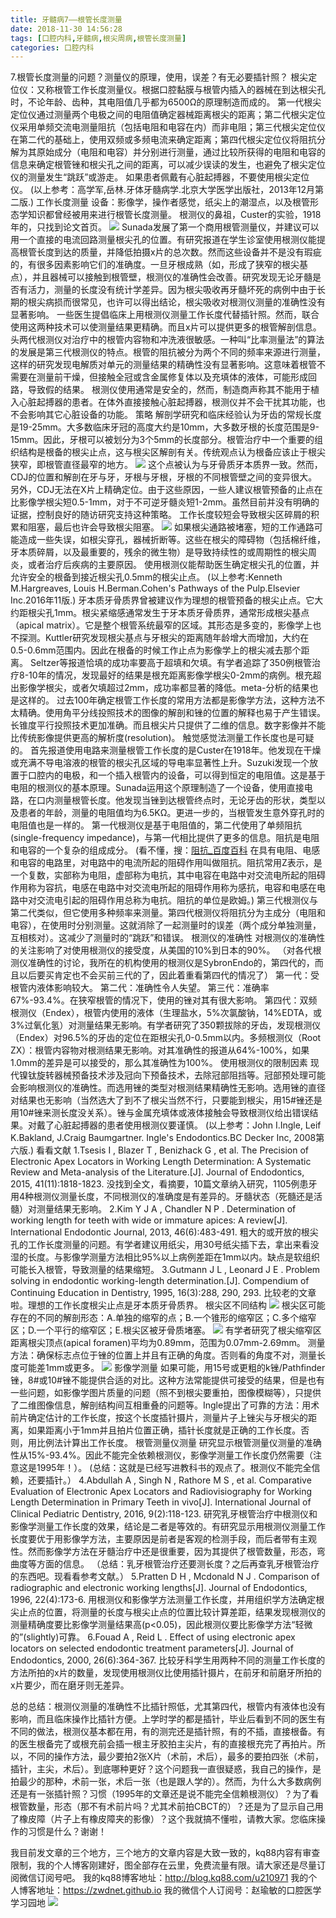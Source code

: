 ```yaml
---
title: 牙髓病7——根管长度测量
date: 2018-11-30 14:56:28
tags: [口腔内科,牙髓病,根尖周病,根管长度测量]
categories: 口腔内科
---
```

7.根管长度测量的问题？测量仪的原理，使用，误差？有无必要插针照？
根尖定位仪：又称根管工作长度测量仪。根据口腔黏膜与根管内插入的器械在到达根尖孔时，不论年龄、齿种，其电阻值几乎都为6500Ω的原理制造而成的。
第一代根尖定位仪通过测量两个电极之间的电阻值确定器械距离根尖的距离；第二代根尖定位仪采用单频交流电测量阻抗（包括电阻和电容在内）而非电阻；第三代根尖定位仪在第二代的基础上，使用双频或多频电流来确定距离；第四代根尖定位仪将阻抗分解为其原始成分（电阻和电容）并分别进行测量，通过比较所获得的电阻和电容的信息来确定根管锉和根尖孔之间的距离，可以减少误读的发生，也避免了根尖定位仪的测量发生“跳跃”或游走。
如果患者佩戴有心脏起搏器，不要使用根尖定位仪。
(以上参考：高学军,岳林.牙体牙髓病学.北京大学医学出版社，2013年12月第二版.)
工作长度测量
设备：影像学，操作者感觉，纸尖上的潮湿点，以及根管形态学知识都曾经被用来进行根管长度测量。
根测仪的鼻祖，Custer的实验，1918年的，只找到论文首页。
![](https://zymblog-1258069789.cos.ap-chengdu.myqcloud.com/blog0056-ysb7-ggcdcl/01.jpg)
Sunada发展了第一个商用根管测量仪，并建议可以用一个直接的电流回路测量根尖孔的位置。有研究报道在学生诊室使用根测仪能提高根管长度到达的质量，并降低拍摄x片的总次数。然而这些设备并不是没有瑕疵的，有很多因素影响它们的准确度。一旦牙根成熟（如，形成了狭窄的根尖基点），并且器械可以接触到根管壁，根测仪的准确性会改善。研究发现无论牙髓是否有活力，测量的长度没有统计学差异。因为根尖吸收再牙髓坏死的病例中由于长期的根尖病损而很常见，也许可以得出结论，根尖吸收对根测仪测量的准确性没有显著影响。
一些医生提倡临床上用根测仪测量工作长度代替插针照。然而，联合使用这两种技术可以使测量结果更精确。而且x片可以提供更多的根管解剖信息。
头两代根测仪对治疗中的根管内容物和冲洗液很敏感。一种叫“比率测量法”的算法的发展是第三代根测仪的特点。根管的阻抗被分为两个不同的频率来源进行测量，这样的研究发现电解质对单元的测量结果的精确性没有显著影响。这意味着根管不需要在测量前干燥，但接触全冠或含金属修复体以及充填体的液体，可能形成回路，导致假的结果。
根测仪使用通常是安全的，然而，制造商声称其不能用于植入心脏起搏器的患者。在体外直接接触心脏起搏器，根测仪并不会干扰其功能，也不会影响其它心脏设备的功能。
策略
解剖学研究和临床经验认为牙齿的常规长度是19-25mm。大多数临床牙冠的高度大约是10mm，大多数牙根的长度范围是9-15mm。因此，牙根可以被划分为3个5mm的长度部分。根管治疗中一个重要的组织结构是根备的根尖止点，这与根尖区解剖有关。传统观点认为根备应该止于根尖狭窄，即根管直径最窄的地方。
![](https://zymblog-1258069789.cos.ap-chengdu.myqcloud.com/blog0056-ysb7-ggcdcl/02.jpg)
这个点被认为与牙骨质牙本质界一致。然而，CDJ的位置和解剖在牙与牙，牙根与牙根，牙根的不同根管壁之间的变异很大。另外，CDJ无法在X片上精确定位。由于这些原因，一些人建议根管预备的止点在比影像学根尖短0.5-1mm，对于不可逆牙髓炎短1-2mm。虽然目前并没有明确的证据，控制良好的随访研究支持这种策略。
工作长度较短会导致根尖区碎屑的积累和阻塞，最后也许会导致根尖阻塞。
![](https://zymblog-1258069789.cos.ap-chengdu.myqcloud.com/blog0056-ysb7-ggcdcl/03.jpg)
如果根尖通路被堵塞，短的工作通路可能造成一些失误，如根尖穿孔，器械折断等。这些在根尖的障碍物（包括棉纤维，牙本质碎屑，以及最重要的，残余的微生物）是导致持续性的或周期性的根尖周炎，或者治疗后疾病的主要原因。
使用根测仪能帮助医生确定根尖孔的位置，并允许安全的根备到接近根尖孔0.5mm的根尖止点。
(以上参考:Kenneth M.Hargreaves, Louis H.Berman.Cohen's Pathways of the Pulp.Elsevier Inc.2016年11版.)
牙本质牙骨质界曾被建议作为理想的根管预备的根尖止点。它大约距根尖孔1mm。根尖紧缩感通常发生于牙本质牙骨质界，通常形成根尖基点（apical matrix）。它是整个根管系统最窄的区域。其形态是多变的，影像学上也不探测。Kuttler研究发现根尖基点与牙根尖的距离随年龄增大而增加，大约在0.5-0.6mm范围内。因此在根备的时候工作止点为影像学上的根尖减去那个距离。
Seltzer等报道恰填的成功率要高于超填和欠填。有学者追踪了350例根管治疗8-10年的情况，发现最好的结果是根充距离影像学根尖0-2mm的病例。根充超出影像学根尖，或者欠填超过2mm，成功率都显著的降低。meta-分析的结果也是这样的。
过去100年确定根管工作长度的常用方法都是影像学方法，这种方法不太精确。使用角平分线投照技术的图像的解剖和锉的位置的解释也易于产生错误。长锥度平行投照技术更加准确。而且根尖片只提供了二维的信息。数字影像并不能比传统影像提供更高的解析度(resolution)。
触觉感觉法测量工作长度也是可疑的。
首先报道使用电路来测量根管工作长度的是Custer在1918年。他发现在干燥或充满不导电溶液的根管的根尖孔区域的导电率显著性上升。Suzuki发现一个放置于口腔内的电极，和一个插入根管内的设备，可以得到恒定的电阻值。这是基于电阻的根测仪的基本原理。Sunada运用这个原理制造了一个设备，使用直接电路，在口内测量根管长度。他发现当锉到达根管终点时，无论牙齿的形状，类型以及患者的年龄，测量的电阻值均为6.5KΩ。更进一步的，当根管发生意外穿孔时的电阻值也是一样的。
第一代根测仪是基于电阻值的，第二代使用了单频阻抗(single-frequency impedance)，与第一代相比提供了更多的信息。阻抗是电阻和电容的一个复杂的组成成分。
(看不懂，搜：[阻抗_百度百科](https://baike.baidu.com/item/%E9%98%BB%E6%8A%97/332224)
在具有电阻、电感和电容的电路里，对电路中的电流所起的阻碍作用叫做阻抗。阻抗常用Z表示，是一个复数，实部称为电阻，虚部称为电抗，其中电容在电路中对交流电所起的阻碍作用称为容抗，电感在电路中对交流电所起的阻碍作用称为感抗，电容和电感在电路中对交流电引起的阻碍作用总称为电抗。阻抗的单位是欧姆。)
第三代根测仪与第二代类似，但它使用多种频率来测量。第四代根测仪将阻抗分为主成分（电阻和电容），在使用时分别测量。这就消除了一起测量时的误差（两个成分单独测量，互相核对）。这减少了测量时的“跳跃”和错误。
根测仪的准确性
对根测仪的准确性的关注影响了对使用根测仪的接受度，从美国的10%到日本的90%。
（对各代根测仪准确性的讨论，我所在的机构使用的根测仪是SybronEndo的，第四代的，而且以后要买肯定也不会买前三代的了，因此着重看第四代的情况了）
第一代：受根管内液体影响较大。
第二代：准确性令人失望。
第三代：准确率67%-93.4%。在狭窄根管的情况下，使用的锉对其有很大影响。
第四代：双频根测仪（Endex），根管内使用的液体（生理盐水，5%次氯酸钠，14%EDTA，或3%过氧化氢）对测量结果无影响。有学者研究了350颗拔除的牙齿，发现根测仪（Endex）对96.5%的牙齿的定位在距根尖孔0-0.5mm以内。多频根测仪（Root ZX）：根管内容物对根测结果无影响。对其准确性的报道从64%-100%，如果1.0mm的差异是可以接受的，那么其准确性为100%。
使用根测仪的限制因素
现代镍钛旋转器械预备技术涉及冠向下预备技术，去除冠部阻挡等。冠部预处理可能会影响根测仪的准确性。而选用锉的类型对根测结果精确性无影响。选用锉的直径对结果也无影响（当然选大了到不了根尖当然不行，只要能到根尖，用15#锉还是用10#锉来测长度没关系）。锉与金属充填体或液体接触会导致根测仪给出错误结果。对戴了心脏起搏器的患者使用根测仪要谨慎。
(以上参考：John I.Ingle, Leif K.Bakland, J.Craig Baumgartner. Ingle's Endodontics.BC Decker Inc, 2008第六版.)
看看文献
1.Tsesis I , Blazer T , Benizhack G , et al. The Precision of Electronic Apex Locators in Working Length Determination: A Systematic Review and Meta-analysis of the Literature.[J]. Journal of Endodontics, 2015, 41(11):1818-1823.
没找到全文，看摘要，10篇文章纳入研究，1105例患牙用4种根测仪测量长度，不同根测仪的准确度是有差异的。牙髓状态（死髓还是活髓）对测量结果无影响。
2.Kim Y J A , Chandler N P . Determination of working length for teeth with wide or immature apices: A review[J]. International Endodontic Journal, 2013, 46(6):483-491.
粗大的或开放的根尖孔的工作长度测量的问题。有学者建议用纸尖，用30号纸尖插下去，拿出来看没湿的长度。与影像学测量方法相比95%以上病例差距在1mm以内。缺点是软组织可能长入根管，导致测量的结果缩短。
3.Gutmann J L , Leonard J E . Problem solving in endodontic working-length determination.[J]. Compendium of Continuing Education in Dentistry, 1995, 16(3):288, 290, 293.
比较老的文章啦。理想的工作长度根尖止点是牙本质牙骨质界。
根尖区不同结构
![](https://zymblog-1258069789.cos.ap-chengdu.myqcloud.com/blog0056-ysb7-ggcdcl/04.jpg)
根尖区可能存在的不同的解剖形态：A.单独的缩窄的点；B.一个锥形的缩窄区；C.多个缩窄区；D.一个平行的缩窄区；E.根尖区被牙骨质堵塞。
![](https://zymblog-1258069789.cos.ap-chengdu.myqcloud.com/blog0056-ysb7-ggcdcl/05.jpg)
有学者研究了根尖缩窄区距离根尖顶点(apical foramen)平均为0.89mm，范围为0.07mm-2.69mm。
测量方法：确保标志点位于锉的位置上并且有正确的角度。否则看的角度不对，测量长度可能差1mm或更多。
![](https://zymblog-1258069789.cos.ap-chengdu.myqcloud.com/blog0056-ysb7-ggcdcl/06.jpg)
影像学测量
如果可能，用15号或更粗的k锉/Pathfinder锉，8#或10#锉不能提供合适的对比。这种方法常能提供可接受的结果，但是也有一些问题，如影像学图片质量的问题（照不到根尖要重拍，图像模糊等），只提供了二维图像信息，解剖结构间互相重叠的问题等。Ingle提出了可靠的方法：用术前片确定估计的工作长度，按这个长度插针摄片，测量片子上锉尖与牙根尖的距离，如果距离小于1mm并且拍片位置正确，插针长度就是正确的工作长度。否则，用比例法计算出工作长度。
根管测量仪测量
研究显示根管测量仪测量的准确性从15%-93.4%。因此不能完全依赖根测仪，影像学测量工作长度仍然需要（注意这是1995年！）。
(总结：这就是已经写进教科书的观点了。根测仪不能完全信赖，还要插针。）
4.Abdullah A , Singh N , Rathore M S , et al. Comparative Evaluation of Electronic Apex Locators and Radiovisiography for Working Length Determination in Primary Teeth in vivo[J]. International Journal of Clinical Pediatric Dentistry, 2016, 9(2):118-123.
研究乳牙根管治疗中根测仪和影像学测量工作长度的效果，结论是二者是等效的。有研究显示用根测仪测量工作长度要优于用影像学方法，主要原因是前者是客观的检测手段，而后者带有主观性。然而影像学方法在牙髓治疗中还是很重要，因为其提供了根管数量，形态，弯曲度等方面的信息。
（总结：乳牙根管治疗还要测长度？之后再查乳牙根管治疗的东西吧。现看看参考文献。）
5.Pratten D H , Mcdonald N J . Comparison of radiographic and electronic working lengths[J]. Journal of Endodontics, 1996, 22(4):173-6.
用根测仪和影像学方法测量工作长度，并用组织学方法确定根尖止点的位置，将测量的长度与根尖止点的位置比较计算差距，结果发现根测仪的测量精确度要比影像学测量结果高(p<0.05)，因此根测仪要比影像学方法“轻微的”(slightly)可靠。
6.Fouad A , Reid L . Effect of using electronic apex locators on selected endodontic treatment parameters[J]. Journal of Endodontics, 2000, 26(6):364-367.
比较牙科学生用两种不同的测量工作长度的方法所拍的x片的数量，发现使用根测仪比使用插针摄片，在前牙和前磨牙所拍的x片要少，而在磨牙则无差异。

总的总结：根测仪测量的准确性不比插针照低，尤其第四代，根管内有液体也没有影响，而且临床操作比插针方便。上学时学的都是插针，毕业后看到不同的医生有不同的做法，根测仪基本都在用，有的测完还是插针照，有的不插，直接根备。有的医生根备完了或根充前会插一根主牙胶拍主尖片，有的直接根充完了再拍片。所以，不同的操作方法，最少要拍2张X片（术前，术后），最多的要拍四张（术前，插针，主尖，术后）。到底哪种更好？这个问题我一直很疑惑，我自己的操作，是拍最少的那种，术前一张，术后一张（也是跟人学的）。然而，为什么大多数病例还是有一张插针照？习惯（1995年的文章还是说不能完全信赖根测仪）？为了看根管数量，形态（那不有术前片吗？尤其术前拍CBCT的）？还是为了显示自己用了橡皮障（片子上有橡皮障夹的影像）？这个我就搞不懂啦，请教大家。您临床操作的习惯是什么？谢谢！

我目前发文章的三个地方，三个地方的文章内容是大致一致的，kq88内容有审查限制，我的个人博客刚建好，图全部存在云里，免费流量有限。请大家还是尽量订阅微信订阅号吧。
我的kq88博客地址：http://blog.kq88.com/u210971
我的个人博客地址：https://zwdnet.github.io
我的微信个人订阅号：赵瑜敏的口腔医学学习园地
![](https://zymblog-1258069789.cos.ap-chengdu.myqcloud.com/other/wx.jpg)